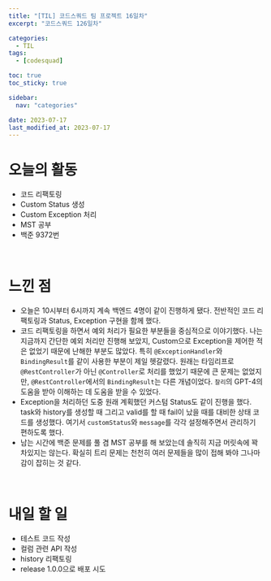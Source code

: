 ```yaml
---
title: "[TIL] 코드스쿼드 팀 프로젝트 16일차"
excerpt: "코드스쿼드 126일차"

categories:
  - TIL
tags:
  - [codesquad]

toc: true
toc_sticky: true

sidebar:
  nav: "categories"

date: 2023-07-17
last_modified_at: 2023-07-17
---
```


# 오늘의 활동

- 코드 리팩토링
- Custom Status 생성
- Custom Exception 처리
- MST 공부
- 백준 9372번

<br>

# 느낀 점

- 오늘은 10시부터 6시까지 계속 백엔드 4명이 같이 진행하게 됐다. 전반적인 코드 리팩토링과 Status, Exception 구현을 함께 했다.
- 코드 리팩토링을 하면서 예외 처리가 필요한 부분들을 중심적으로 이야기했다. 나는 지금까지 간단한 예외 처리만 진행해 보았지, Custom으로 Exception을 제어한 적은 없었기 때문에 난해한 부분도 많았다. 특히 `@ExceptionHandler`와 `BindingResult`를 같이 사용한 부분이 제일 헷갈렸다. 원래는 타임리프로 `@RestController`가 아닌 `@Controller`로 처리를 했었기 때문에 큰 문제는 없었지만, `@RestController`에서의 `BindingResult`는 다른 개념이었다. `찰리`의 GPT-4의 도움을 받아 이해하는 데 도움을 받을 수 있었다.
- Exception을 처리하던 도중 원래 계획했던 커스텀 Status도 같이 진행을 했다. task와 history를 생성할 때 그리고 valid를 할 때 fail이 났을 때를 대비한 상태 코드를 생성했다. 여기서 `customStatus`와 `message`를 각각 설정해주면서 관리하기 편하도록 했다.
- 남는 시간에 백준 문제를 풀 겸 MST 공부를 해 보았는데 솔직히 지금 머릿속에 꽉 차있지는 않는다. 확실히 트리 문제는 천천히 여러 문제들을 많이 접해 봐야 그나마 감이 잡히는 것 같다.

<br>

# 내일 할 일

- 테스트 코드 작성
- 컬럼 관련 API 작성
- history 리팩토링
- release 1.0.0으로 배포 시도
